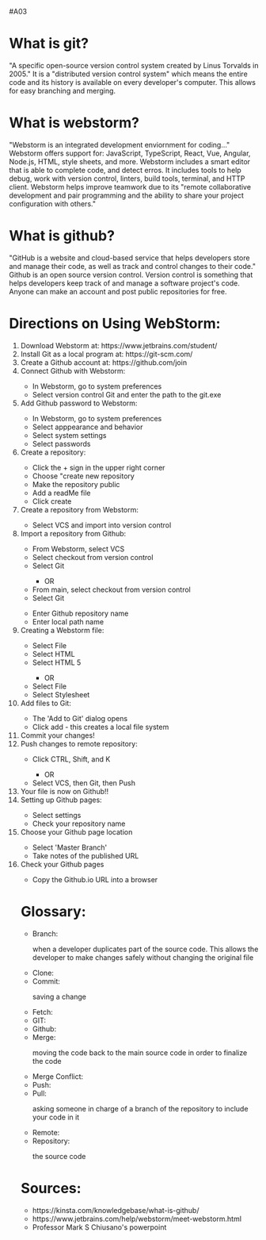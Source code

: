 #A03
<!DOCTYPE html>
<html>
  
  <h1>What is git?</h1>
  <p>"A specific open-source version control system created by Linus Torvalds in 2005."
    It is a "distributed version control system" which means the entire code and its history is available on every developer's computer. This allows for easy branching and merging.</p>

  <h1>What is webstorm?</h1>
  <p>"Webstorm is an integrated development enviornment for coding..." 
    Webstorm offers support for: JavaScript, TypeScript, React, Vue, Angular, Node.js, HTML, style sheets, and more.
    Webstorm includes a smart editor that is able to complete code, and detect erros. 
    It includes tools to help debug, work with version control, linters, build tools, terminal, and HTTP client. 
    Webstorm helps improve teamwork due to its "remote collaborative development and pair programming and the ability to share your project configuration with others."</p>

  <h1>What is github?</h1>
  <p>"GitHub is a website and cloud-based service that helps developers store and manage their code, as well as track and control changes to their code."
    Github is an open source version control.
    Version control is something that helps developers keep track of and manage a software project's code. 
    Anyone can make an account and post public repositories for free.</p>


  <h1>Directions on Using WebStorm:</h1>
  <ol>
    <li>Download Webstorm at: https://www.jetbrains.com/student/</li>
    <li>Install Git as a local program at: https://git-scm.com/</li>
    <li>Create a Github account at: https://github.com/join</li>
    <li>Connect Github with Webstorm:</li>
      <ul>
        <li>In Webstorm, go to system preferences</li>
        <li>Select version control Git and enter the path to the git.exe</li>
    </ul>
    <li>Add Github password to Webstorm:</li>
      <ul>
        <li>In Webstorm, go to system preferences</li>
        <li>Select apppearance and behavior</li>
        <li>Select system settings</li>
        <li>Select passwords</li>
    </ul>
    <li>Create a repository:</li>
    <ul>
      <li>Click the + sign in the upper right corner</li>
      <li>Choose "create new repository</li>
      <li>Make the repository public</li>
      <li>Add a readMe file</li>
      <li>Click create</li>
    </ul>
    <li>Create a repository from Webstorm:</li>
    <ul>
      <li>Select VCS and import into version control</li>
    </ul>
    <li>Import a repository from Github:</li>
    <ul>
      <li>From Webstorm, select VCS</li>
      <li>Select checkout from version control</li>
      <li>Select Git</li>
      <ul>
        <li>OR</li>
      </ul>
      <li>From main, select checkout from version control</li>
      <li>Select Git</li>
    </ul>
      <ul>
        <li>Enter Github repository name</li>
        <li>Enter local path name</li>
      </ul>
    <li>Creating a Webstorm file:</li>
    <ul>
      <li>Select File</li>
      <li>Select HTML</li>
      <li>Select HTML 5</li>
      <ul>
       <li>OR</li>
      </ul>
      <li>Select File</li>
      <li>Select Stylesheet</li>
    </ul>
    <li>Add files to Git:</li>
    <ul>
      <li>The 'Add to Git' dialog opens</li>
      <li>Click add - this creates a local file system</li>
    </ul>
    <li>Commit your changes!</li>
    <li>Push changes to remote repository:</li>
    <ul>
      <li>Click CTRL, Shift, and K</li>
      <ul>
       <li>OR</li>
      </ul>
      <li>Select VCS, then Git, then Push</li>
    </ul>
    <li>Your file is now on Github!!</li>
    <li>Setting up Github pages:</li>
    <ul>
      <li>Select settings</li>
      <li>Check your repository name</li>
    </ul>
    <li>Choose your Github page location</li>
    <ul>
      <li>Select 'Master Branch'</li>
      <li>Take notes of the published URL</li>
    </ul>
    <li>Check your Github pages</li>
    <ul>
      <li>Copy the Github.io URL into a browser</li>
    </ul>
    
    
    
  
  



  <h1>Glossary:</h1> 

<ul>
  <li>Branch:</li>
  <p> when a developer duplicates part of the source code. This allows the developer to make changes safely without changing the original file</p>
  <li>Clone:</li>
  <li>Commit:</li>
  <p>saving a change</p>
  <li>Fetch:</li>
  <li>GIT:</li>
  <li>Github:</li>
  <li>Merge:</li>
  <p>moving the code back to the main source code in order to finalize the code</p>
  <li>Merge Conflict:</li>
  <li>Push:</li>
  <li>Pull:</li>
  <p>asking someone in charge of a branch of the repository to include your code in it</p>
  <li>Remote:</li>
  <li>Repository:</li>
  <p>the source code</p>
  
  </ul>



  <h1>Sources:</h1>
 
  <ul>
    <li>https://kinsta.com/knowledgebase/what-is-github/</li>
    <li>https://www.jetbrains.com/help/webstorm/meet-webstorm.html</li>
    <li>Professor Mark S Chiusano's powerpoint</li>
    
  </ul>
 
  
  
  </html>
  



